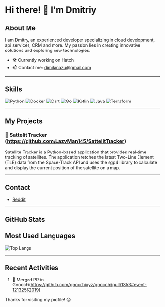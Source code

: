 # Hi there! 👋 I'm Dmitriy

## About Me
I am Dmitry, an experienced developer specializing in cloud development, api services, CRM and more. My passion lies in creating innovative solutions and exploring new technologies.

- 🛠️ Currently working on Hatch
- 📫 Contact me: dimikmazu@gmail.com

---

## Skills
![Python](https://img.shields.io/badge/Python-3776AB?style=for-the-badge&logo=python&logoColor=white)
![Docker](https://img.shields.io/badge/Docker-2496ED?style=for-the-badge&logo=docker&logoColor=white)
![Dart](https://img.shields.io/badge/Dart-0175C2?style=for-the-badge&logo=dart&logoColor=white)
![Go](https://img.shields.io/badge/Go-00ADD8?style=for-the-badge&logo=go&logoColor=white)
![Kotlin](https://img.shields.io/badge/Kotlin-0095D5?style=for-the-badge&logo=kotlin&logoColor=white)
![Java](https://img.shields.io/badge/Java-007396?style=for-the-badge&logo=java&logoColor=white)
![Terraform](https://img.shields.io/badge/Terraform-623CE4?style=for-the-badge&logo=terraform&logoColor=white)

---

## My Projects
### 📌 Sattelit Tracker (https://github.com/LazyMan145/SattelitTracker)
Satellite Tracker is a Python-based application that provides real-time tracking of satellites. The application fetches the latest Two-Line Element (TLE) data from the Space-Track API and uses the sgp4 library to calculate and display the current position of the satellite on a map.

---

## Contact
- [Reddit](https://www.reddit.com/user/Dimentorr/)

---

## GitHub Stats


## Most Used Languages
![Top Langs](https://github-readme-stats.vercel.app/api/top-langs/?username=LazyMan145&layout=compact&theme=radical)

---

## Recent Activities
<!--START_SECTION:activity-->
1. 🎉 Merged PR in Gnocchi(https://github.com/gnocchixyz/gnocchi/pull/1353#event-12132562019)
<!--END_SECTION:activity-->

Thanks for visiting my profile! 😊

